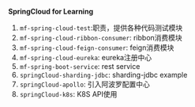 **SpringCloud for Learning**
1. `mf-spring-cloud-test`:职责，提供各种代码测试模块
2. `mf-spring-cloud-ribbon-consumer`: ribbon消费模块
3. `mf-spring-cloud-feign-consumer`: feign消费模块
4. `mf-spring-cloud-eureka`: eureka注册中心
5. `mf-spring-boot-service`: rest service
6. `springCloud-sharding-jdbc`: sharding-jdbc example
7. `springCloud-apollo`: 引入阿波罗配置中心
8. `springCloud-k8s`: K8S API使用
